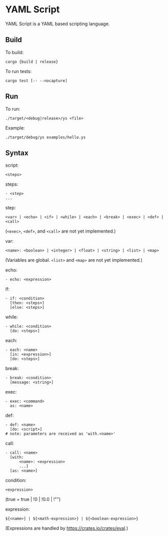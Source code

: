 # YAML Script

YAML Script is a YAML based scripting language.


## Build

To build:

```
cargo {build | release}
```

To run tests:

```
cargo test [-- --nocapture]
```


## Run

To run:

```
./target/<debug|release>/ys <file>
```

Example:

```
./target/debug/ys examples/hello.ys
```


## Syntax

script:
```
<steps>
```

steps:
```
- <step>
...
```

step:
```
<var> | <echo> | <if> | <while> | <each> | <break> | <exec> | <def> | <call>
```

(`<exec>`, `<def>`, and `<call>` are not yet implemented.)

var:
```
<name>: <boolean> | <integer> | <float> | <string> | <list> | <map>
```

(Variables are global. `<list>` and `<map>` are not yet implemented.)

echo:
```
- echo: <expression>
```

if:
```
- if: <condition>
  [then: <steps>]
  [else: <steps>]
```

while:
```
- while: <condition>
  [do: <steps>]
```

each:
```
- each: <name>
  [in: <expression>]
  [do: <steps>]
```

break:
```
- break: <condition>
  [message: <string>]
```

exec:
```
- exec: <command>
  as: <name>
```

def:
```
- def: <name>
  [do: <script>]
# note: parameters are received as 'with.<name>'
```

call:
```
- call: <name>
  [with:
      <name>: <expression>
      ...]
  [as: <name>]
```

condition:
```
<expression>
```

(true = true | !0 | !0.0 | !"")

expression:
```
${<name>} | ${<math-expression>} | ${<boolean-expression>}
```

(Expressions are handled by https://crates.io/crates/eval.)
